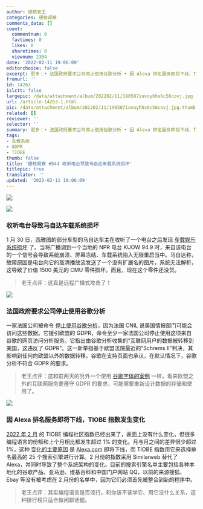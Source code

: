 ```yaml
---
author: 硬核老王
categories: 硬核观察
comments_data: []
count:
  commentnum: 0
  favtimes: 0
  likes: 0
  sharetimes: 0
  viewnum: 2304
date: '2022-02-11 19:06:09'
editorchoice: false
excerpt: 更多：• 法国政府要求公司停止使用谷歌分析 • 因 Alexa 排名服务即将下线，TIOBE 指数发生变化
fromurl: ''
id: 14263
islctt: false
largepic: /data/attachment/album/202202/11/190507iuvoyhhs6c56covj.jpg
url: /article-14263-1.html
pic: /data/attachment/album/202202/11/190507iuvoyhhs6c56covj.jpg.thumb.jpg
related: []
reviewer: ''
selector: ''
summary: 更多：• 法国政府要求公司停止使用谷歌分析 • 因 Alexa 排名服务即将下线，TIOBE 指数发生变化
tags:
- 车载系统
- GDPR
- TIOBE
thumb: false
title: '硬核观察 #544 收听电台导致马自达车载系统损坏'
titlepic: true
translator: ''
updated: '2022-02-11 19:06:09'
---
```


![](/data/attachment/album/202202/11/190507iuvoyhhs6c56covj.jpg)


![](/data/attachment/album/202202/11/190515czkbg599zkh95c35.jpg)


### 收听电台导致马自达车载系统损坏


1 月 30 日，西雅图的部分车型的马自达车主在收听了一个电台之后发现 [车载娱乐系统损坏](https://arstechnica.com/cars/2022/02/radio-station-snafu-in-seattle-bricks-some-mazda-infotainment-systems/) 了。当将广播调到一个当地的 NPR 电台 KUOW 94.9 时，来自该电台的一个信号会导致系统崩溃、屏幕冻结、车载系统陷入无限重启当中。马自达称，故障原因是电台向它的高清播放流发送了一个没有扩展名的图片，系统无法解析，这导致了价值 1500 美元的 CMU 零件损坏。而且，现在这个零件还没货。



> 
> 老王点评：这真是远程广播式攻击了！
> 
> 
> 


![](/data/attachment/album/202202/11/190525b4e3hei3ii42d6oz.jpg)


### 法国政府要求公司停止使用谷歌分析


一家法国公司被命令 [停止使用谷歌分析](https://therecord.media/french-data-protection-authority-says-google-analytics-is-in-violation-of-gdpr/)，因为法国 CNIL 说美国情报部门可能会访问这些数据。它援引欧盟的 GDPR，命令至少一家法国公司停止使用这项来自谷歌的网页访问分析服务。它指出由谷歌分析收集的“互联网用户的数据被转移到美国，这违反了 GDPR”。这一新举措基于欧盟法院最近的“Schrems II”判决，其影响到任何向欧盟以外的数据转移。谷歌在支持页面也承认，在默认情况下，谷歌分析不符合 GDPR 的要求。



> 
> 老王点评：这和前两天的另外一个使用 [谷歌字体的案例](/article-14234-1.html) 一样，看来欧盟之外的互联网服务要遵守 GDPR 的要求，可能需要重新设计数据的存储和使用了。
> 
> 
> 


![](/data/attachment/album/202202/11/190541pzdfh08gptwd2kgw.jpg)


### 因 Alexa 排名服务即将下线，TIOBE 指数发生变化


[2022 年 2 月](https://web.archive.org/web/20220208083601/https://www.tiobe.com/tiobe-index/) 的 TIOBE 编程社区指数已经出来了，表面上没有什么变化，但很多编程语言的份额和上个月相比都发生超过 1% 的变化。月与月之间的差异很少超过 1%，这种 [变化的主要原因](https://devclass.com/2022/02/09/tiobe-index-february-2022-tech-switch/) 是 [Alexa.com](http://alexa.com/) 即将下线，而 TIOBE 指数用它来选择排名最高的 25 个搜索引擎进行计算。2 月份的指数采用 Similarweb 替代了 Alexa，并同时导致了整个系统架构的变化。目前的搜索引擎名单主要包括各种本地化的谷歌产品、亚马逊、维基百科和中国门户网站 QQ，以前的来源搜狐、Ebay 等没有被考虑在 2 月份的名单中，因为它们必须首先被整合到新的程序中。



> 
> 老王点评：其实编程语言是否流行，和你该不该学它、用它没什么关系，这种排行榜只适合做闲聊话题。
> 
> 
>